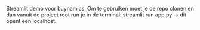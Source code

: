 Streamlit demo voor buynamics. Om te gebruiken moet je de repo clonen en dan vanuit de project root run je in de terminal: streamlit run app.py -> dit opent een localhost.
